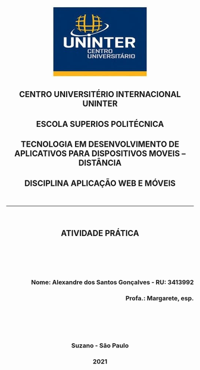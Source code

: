 
 <div align="center"><img src="img/logoUninter.jpg" alt="Logo da UNINTER" title="logoUninter"  /></div>

<h2 align="center">CENTRO UNIVERSITÉRIO INTERNACIONAL UNINTER</h2>
<h2 align="center">ESCOLA SUPERIOS POLITÉCNICA</h2>
<h2 align="center">TECNOLOGIA EM DESENVOLVIMENTO DE APLICATIVOS PARA DISPOSITIVOS MOVEIS – DISTÂNCIA</h2>
<h2 align="center">DISCIPLINA APLICAÇÃO WEB E MÓVEIS</h2>
</br>
<hr />
</br>
<h2 align="center"><b>ATIVIDADE PRÁTICA</b></h2>
</br></br></br></br>
<h3 align="right">Nome: Alexandre dos Santos Gonçalves - RU: 3413992</h3>
<h3 align="right">Profa.: Margarete, esp. </h3> 
</br></br></br></br>
<h3 align="center"><b>Suzano - São Paulo</b></h3>
<h3 align="center"><b>2021</b></h3>

